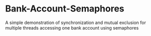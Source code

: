 # Bank-Account-Semaphores
A simple demonstration of  synchronization and mutual exclusion for multiple threads accessing one bank account using semaphores
